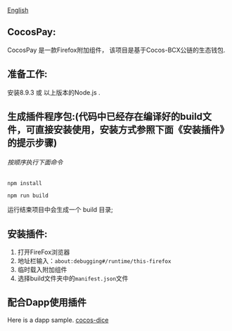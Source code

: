 [English](https://github.com/wangjiangs/CocosPay-Firefox-add-on/blob/master/README.md)
## CocosPay:

CocosPay 是一款Firefox附加组件， 该项目是基于Cocos-BCX公链的生态钱包.

## 准备工作:

安装8.9.3 或 以上版本的Node.js .



## 生成插件程序包:(代码中已经存在编译好的build文件，可直接安装使用，安装方式参照下面《安装插件》的提示步骤)

###### 按顺序执行下面命令

```
npm install
```

```
npm run build
```

运行结束项目中会生成一个 build 目录;


## 安装插件:
1. 打开FireFox浏览器 
2. 地址栏输入：`about:debugging#/runtime/this-firefox` 
3. 临时载入附加组件 
4. 选择build文件夹中的`manifest.json`文件 


## 配合Dapp使用插件

Here is a dapp sample. [cocos-dice](https://github.com/CocosBCX/cocos-dice)

